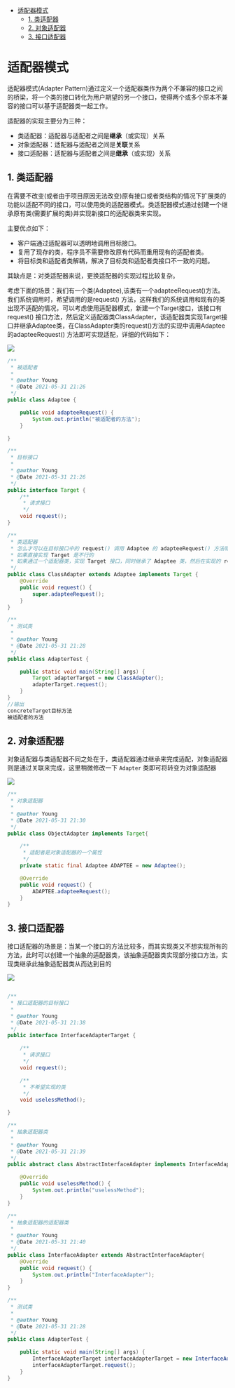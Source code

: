 - [适配器模式](#适配器模式)
    - [1. 类适配器](#1-类适配器)
    - [2. 对象适配器](#2-对象适配器)
    - [3. 接口适配器](#3-接口适配器)

# 适配器模式

适配器模式(Adapter Pattern)通过定义一个适配器类作为两个不兼容的接口之间的桥梁，将一个类的接口转化为用户期望的另一个接口，使得两个或多个原本不兼容的接口可以基于适配器类一起工作。

适配器的实现主要分为三种：
- 类适配器：适配器与适配者之间是**继承**（或实现）关系
- 对象适配器：适配器与适配者之间是**关联**关系
- 接口适配器：适配器与适配者之间是**继承**（或实现）关系

## 1. 类适配器

在需要不改变(或者由于项目原因无法改变)原有接口或者类结构的情况下扩展类的功能以适配不同的接口，可以使用类的适配器模式。类适配器模式通过创建一个继承原有类(需要扩展的类)并实现新接口的适配器类来实现。

主要优点如下：

- 客户端通过适配器可以透明地调用目标接口。
- 复用了现存的类，程序员不需要修改原有代码而重用现有的适配者类。
- 将目标类和适配者类解耦，解决了目标类和适配者类接口不一致的问题。

其缺点是：对类适配器来说，更换适配器的实现过程比较复杂。

考虑下面的场景：我们有一个类(Adaptee),该类有一个adapteeRequest()方法。我们系统调用时，希望调用的是request()
方法，这样我们的系统调用和现有的类出现不适配的情况，可以考虑使用适配器模式，新建一个Target接口，该接口有request()
接口方法，然后定义适配器类ClassAdapter，该适配器类实现Target接口并继承Adaptee类，在ClassAdapter类的request()方法的实现中调用Adaptee的adapteeRequest()
方法即可实现适配，详细的代码如下：

![](./images/ClassAdapter.png)

```java
/**
 * 被适配者
 *
 * @author Young
 * @Date 2021-05-31 21:26
 */
public class Adaptee {

    public void adapteeRequest() {
        System.out.println("被适配者的方法");
    }

}

/**
 * 目标接口
 *
 * @author Young
 * @Date 2021-05-31 21:26
 */
public interface Target {
    /**
     * 请求接口
     */
    void request();
}

/**
 * 类适配器
 * 怎么才可以在目标接口中的 request() 调用 Adaptee 的 adapteeRequest() 方法呢？
 * 如果直接实现 Target 是不行的
 * 如果通过一个适配器类，实现 Target 接口，同时继承了 Adaptee 类，然后在实现的 request() 方法中调用父类的 adapteeRequest() 即可实现
 */
public class ClassAdapter extends Adaptee implements Target {
    @Override
    public void request() {
        super.adapteeRequest();
    }
}

/**
 * 测试类
 *
 * @author Young
 * @Date 2021-05-31 21:28
 */
public class AdapterTest {

    public static void main(String[] args) {
        Target adapterTarget = new ClassAdapter();
        adapterTarget.request();
    }
}
//输出
concreteTarget目标方法
被适配者的方法

```

## 2. 对象适配器

对象适配器与类适配器不同之处在于，类适配器通过继承来完成适配，对象适配器则是通过关联来完成，这里稍微修改一下 `Adapter` 类即可将转变为对象适配器

![](./images/ObjectAdapter.png)

```java
/**
 * 对象适配器
 *
 * @author Young
 * @Date 2021-05-31 21:30
 */
public class ObjectAdapter implements Target{

    /**
     * 适配者是对象适配器的一个属性
     */
    private static final Adaptee ADAPTEE = new Adaptee();

    @Override
    public void request() {
        ADAPTEE.adapteeRequest();
    }
}
```

## 3. 接口适配器

接口适配器的场景是：当某一个接口的方法比较多，而其实现类又不想实现所有的方法，此时可以创建一个抽象的适配器类，该抽象适配器类实现部分接口方法，实现类继承此抽象适配器类从而达到目的

![](./images/InterfaceAdapter.png)

```java

/**
 * 接口适配器的目标接口
 *
 * @author Young
 * @Date 2021-05-31 21:38
 */
public interface InterfaceAdapterTarget {

    /**
     * 请求接口
     */
    void request();

    /**
     * 不希望实现的类
     */
    void uselessMethod();

}

/**
 * 抽象适配器类
 *
 * @author Young
 * @Date 2021-05-31 21:39
 */
public abstract class AbstractInterfaceAdapter implements InterfaceAdapterTarget {

    @Override
    public void uselessMethod() {
        System.out.println("uselessMethod");
    }
}

/**
 * 抽象适配器的适配器类
 *
 * @author Young
 * @Date 2021-05-31 21:40
 */
public class InterfaceAdapter extends AbstractInterfaceAdapter{
    @Override
    public void request() {
        System.out.println("InterfaceAdapter");
    }
} 

/**
 * 测试类
 *
 * @author Young
 * @Date 2021-05-31 21:28
 */
public class AdapterTest {

    public static void main(String[] args) {
        InterfaceAdapterTarget interfaceAdapterTarget = new InterfaceAdapter();
        interfaceAdapterTarget.request();
    }
}

```

